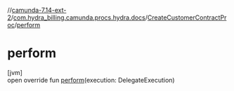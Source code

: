 //[camunda-7.14-ext-2](../../../index.md)/[com.hydra_billing.camunda.procs.hydra.docs](../index.md)/[CreateCustomerContractProc](index.md)/[perform](perform.md)

# perform

[jvm]\
open override fun [perform](perform.md)(execution: DelegateExecution)
